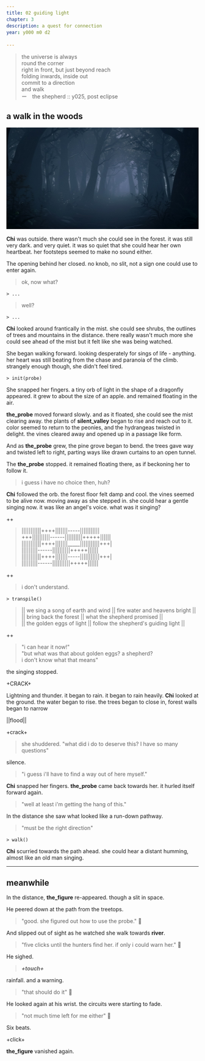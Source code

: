 ```yaml
---
title: 02 guiding light  
chapter: 3  
description: a quest for connection 
year: y000 m0 d2  

---
```


>the universe is always  \
>round the corner \
>right in front, but just beyond reach \
>folding inwards, inside out \
>commit to a direction \
>and walk \
> ー　the shepherd :: y025, post eclipse

## a walk in the woods

![forest](./forest.jpg)

**Chi** was outside. there wasn't much she could see in the forest. it was still very dark. and very quiet. it was so quiet that she could hear her own heartbeat. her footsteps seemed to make no sound either. 

The opening behind her closed. no knob, no slit, not a sign one could use to enter again.

> ok, now what?

```
> ...
```

> well?

```
> ...
```

**Chi** looked around frantically in the mist. she could see shrubs, the outlines of trees and mountains in the distance. there really wasn't much more she could see ahead of the mist but it felt like she was being watched.

She began walking forward. looking desperately for sings of life - anything. her heart was still beating from the chase and paranoia of the climb. strangely enough though, she didn't feel tired.

```
> init(probe)
```

She snapped her fingers. a tiny orb of light in the shape of a dragonfly appeared. it grew to about the size of an apple. and remained floating in the air.

**the_probe** moved forward slowly. and as it floated, she could see the mist clearing away. the plants of **silent_valley** began to rise and reach out to it. color seemed to return to the peonies, and the hydrangeas twisted in delight. the vines cleared away and opened up in a passage like form.

And as **the_probe** grew, the pine grove began to bend. the trees gave way and twisted left to right, parting ways like drawn curtains to an open tunnel.

The **the_probe** stopped. it remained floating there, as if beckoning her to follow it. 

> i guess i have no choice then, huh?

**Chi** followed the orb. the forest floor felt damp and cool. the vines seemed to be alive now. moving away as she stepped in. she could hear a gentle singing now. it was like an angel's voice. what was it singing?

++

> |||||||||||++++|||||||-----||||||||||| \
> +++||||||||||------||||||||||+++++||||||\
> |||||||||||++++|||||||_____|||||||||||+++|\
> |||||||||------||||||||||+++++||||||\
> |||||||||||++++|||||||-----|||||||||||+++|\
> |||||||||------||||||||||+++++||||||

++

> i don't understand.



```
> transpile()
```

>|| we sing a song of earth and wind
>|| fire water and heavens bright ||\
>|| bring back the forest
>|| what the shepherd promised ||\
>|| the golden eggs of light || follow the shepherd's guiding light ||

++

> "i can hear it now!" \
> "but what was that about golden eggs? a shepherd? \
> i don't know what that means"

the singing stopped.

+CRACK+


Lightning and thunder. it began to rain. it began to rain heavily. **Chi** looked at the ground. the water began to rise. the trees began to close in, forest walls began to narrow

||flood||

+crack+

> she shuddered. "what did i do to deserve this? I have so many questions"

silence.

> "i guess i'll have to find a way out of here myself."

**Chi** snapped her fingers. **the_probe** came back towards her. it hurled itself forward again.

> "well at least i'm getting the hang of this."

In the distance she saw what looked like a run-down pathway.

> "must be the right direction"

```
> walk()
```

**Chi** scurried towards the path ahead. she could hear a distant humming, almost like an old man singing.

<hr/>

## meanwhile

In the distance, **the_figure** re-appeared. though a slit in space.

He peered down at the path from the treetops. 

> "good. she figured out how to use the probe." 🦌

And slipped out of sight as he watched she walk towards **river**. 

> "five clicks until the hunters find her. if only i could warn her." 🦌

He sighed.

> ***+touch+***

rainfall. and a warning.

> "that should do it" 🦌

He looked again at his wrist. the circuits were starting to fade. 

> "not much time left for me either" 🦌

Six beats.

+click+

**the_figure** vanished again. 
